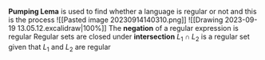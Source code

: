 **Pumping Lema** is used to find whether a language is regular or not and this is the process
![[Pasted image 20230914140310.png]]
![[Drawing 2023-09-19 13.05.12.excalidraw|100%]]
The **negation** of a regular expression is regular
Regular sets are closed under **intersection** $L_1 \cap L_2$ is a regular set given that $L_1$ and $L_2$ are regular